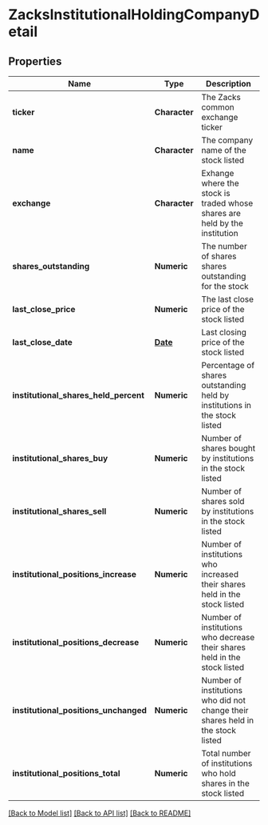 # ZacksInstitutionalHoldingCompanyDetail

[//]: # (CLASS:IntrinioSDK::ZacksInstitutionalHoldingCompanyDetail)

[//]: # (KIND:object)

## Properties

[//]: # (START_DEFINITION)

Name | Type | Description
------------ | ------------- | -------------
**ticker** | **Character** | The Zacks common exchange ticker &nbsp;
**name** | **Character** | The company name of the stock listed &nbsp;
**exchange** | **Character** | Exhange where the stock is traded whose shares are held by the institution &nbsp;
**shares_outstanding** | **Numeric** | The number of shares shares outstanding for the stock &nbsp;
**last_close_price** | **Numeric** | The last close price of the stock listed &nbsp;
**last_close_date** | [**Date**](Date.md) | Last closing price of the stock listed &nbsp;
**institutional_shares_held_percent** | **Numeric** | Percentage of shares outstanding held by institutions in the stock listed &nbsp;
**institutional_shares_buy** | **Numeric** | Number of shares bought by institutions in the stock listed &nbsp;
**institutional_shares_sell** | **Numeric** | Number of shares sold by institutions in the stock listed &nbsp;
**institutional_positions_increase** | **Numeric** | Number of institutions who increased their shares held in the stock listed &nbsp;
**institutional_positions_decrease** | **Numeric** | Number of institutions who decrease their shares held in the stock listed &nbsp;
**institutional_positions_unchanged** | **Numeric** | Number of institutions who did not change their shares held in the stock listed &nbsp;
**institutional_positions_total** | **Numeric** | Total number of institutions who hold shares in the stock listed &nbsp;

[//]: # (END_DEFINITION)


[//]: # (CONTAINED_CLASS:IntrinioSDK::Date)


[[Back to Model list]](../README.md#documentation-for-models) [[Back to API list]](../README.md#documentation-for-api-endpoints) [[Back to README]](../README.md)


